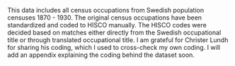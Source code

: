 This data includes all census occupations from Swedish population censuses 1870 - 1930. The original census occupations have been standardized and coded to HISCO manually. 
The HISCO codes were decided based on matches either directly from the Swedish occupational title or through translated occupational title. I am grateful for Christer Lundh for sharing his coding, which I used to cross-check my own coding.
I will add an appendix explaining the coding behind the dataset soon.
